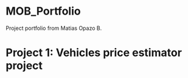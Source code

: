 # MOB_Portfolio
Project portfolio from Matias Opazo B.

# Project 1: Vehicles price estimator project
